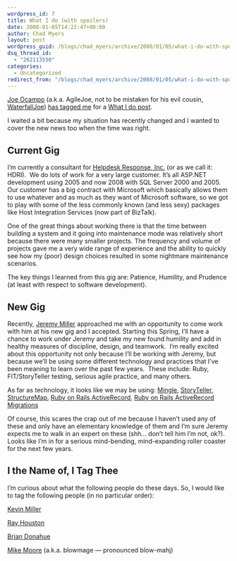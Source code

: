```yaml
---
wordpress_id: 7
title: What I do (with spoilers)
date: 2008-01-05T14:22:47+00:00
author: Chad Myers
layout: post
wordpress_guid: /blogs/chad_myers/archive/2008/01/05/what-i-do-with-spoilers.aspx
dsq_thread_id:
  - "262113550"
categories:
  - Uncategorized
redirect_from: "/blogs/chad_myers/archive/2008/01/05/what-i-do-with-spoilers.aspx/"
---
```

[Joe Ocampo](https://lostechies.com/blogs/joe_ocampo) (a.k.a. AgileJoe, not to be mistaken for his evil cousin, [WaterfallJoe](http://www.waterfall2006.com/)) [has tagged me](https://lostechies.com/blogs/joe_ocampo/archive/2007/12/20/what-i-do.aspx) for a [What I do post](http://www.sheysrebellion.net/blog/2007/11/20/what-do-you-do/).

I waited a bit because my situation has recently changed and I wanted to cover the new news too when the time was right.

## Current Gig

I&#8217;m currently a consultant for [Helpdesk Response, Inc.](www.hdri.net) (or as we call it: HDRI).&nbsp; We do lots of work for a very large customer. It&#8217;s all ASP.NET development using 2005 and now 2008 with SQL Server 2000 and 2005.&nbsp; Our customer has a big contract with Microsoft which basically allows them to use whatever and as much as they want of Microsoft software, so we got to play with some of the less commonly known (and less sexy) packages like Host Integration Services (now part of BizTalk).

One of the great things about working there is that the time between building a system and it going into maintenance mode was relatively short because there were many smaller projects. The frequency and volume of projects gave me a very wide range of experience and the ability to quickly see how my (poor) design choices resulted in some nightmare maintenance scenarios.&nbsp; 

The key things I learned from this gig are: Patience, Humility, and Prudence (at least with respect to software development).

## New Gig

Recently, [Jeremy Miller](http://codebetter.com/blogs/jeremy.miller/default.aspx) approached me with an opportunity to come work with him at his new gig and I accepted. Starting this Spring, I&#8217;ll have a chance to work under Jeremy and take my new found humility and add in healthy measures of discipline, design, and teamwork.&nbsp; I&#8217;m really excited about this opportunity not only because I&#8217;ll be working with Jeremy, but because we&#8217;ll be using some different technology and practices that I&#8217;ve been meaning to learn over the past few years.&nbsp; These include: Ruby, FIT/StoryTeller testing, serious agile practice, and many others.

As far as technology, it looks like we may be using: [Mingle](http://studios.thoughtworks.com/mingle-project-intelligence), [StoryTeller](http://storyteller.tigris.org/), [StructureMap](http://structuremap.sourceforge.net/Default.htm), [Ruby on Rails ActiveRecord](http://ar.rubyonrails.com/), [Ruby on Rails ActiveRecord Migrations](http://wiki.rubyonrails.org/rails/pages/ActiveRecordMigration)

Of course, this scares the crap out of me because I haven&#8217;t used any of these and only have an elementary knowledge of them and I&#8217;m sure Jeremy expects me to walk in an expert on these (shh&#8230; don&#8217;t tell him I&#8217;m not, ok?).&nbsp; Looks like I&#8217;m in for a serious mind-bending, mind-expanding roller coaster for the next few years.

## I the Name of, I Tag Thee

I&#8217;m curious about what the following people do these days. So, I would like to tag the following people (in no particular order):

[Kevin Miller](http://blogs.dovetailsoftware.com/blogs/kmiller/)

[Ray Houston](http://www.rayhouston.com/blog)

[Brian Donahue](http://persistall.com)

[Mike Moore](http://www.blowmage.com) (a.k.a. blowmage &#8212; pronounced blow-mahj)